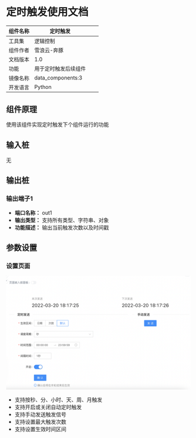 # 定时触发使用文档
| 组件名称 | 定时触发 |  |  |
| --- | --- | --- | --- |
| 工具集 | 逻辑控制 |  |  |
| 组件作者 | 雪浪云-奔豚 |  |  |
| 文档版本 | 1.0 |  |  |
| 功能 | 用于定时触发后续组件 |  |  |
| 镜像名称 | data_components:3 |  |  |
| 开发语言 | Python |  |  |

## 组件原理
使用该组件实现定时触发下个组件运行的功能

## 输入桩
无

## 输出桩

### 输出端子1

- **端口名称：** out1
- **输出类型：** 支持所有类型、字符串、对象
- **功能描述：** 输出当前触发次数以及时间戳

## 参数设置

### 设置页面

![](./img/%E5%AE%9A%E6%97%B6%E8%A7%A6%E5%8F%91.png)
- 支持按秒、分、小时、天、周、月触发
- 支持开启或关闭自动定时触发
- 支持手动发送触发信号
- 支持设置最大触发次数
- 支持设置生效时间区间